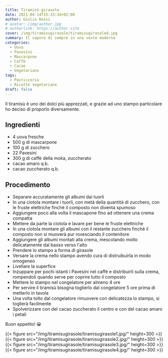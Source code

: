 ```yaml
---
title: Tiramisù girasole
date: 2021-04-14T15:33:34+02:00
author: Giulia Rossi
# avatar: /img/author.jpg
# authorlink: https://author.site
cover: /img/tiramisugirasole/tiramisugirasole4.jpg
summary: Il sapore di sempre in una veste moderna
categories:
  - Uova
  - Pavesini
  - Mascarpone
  - Caffè
  - Cacao
  - Vegetariano
tags:
  - Pasticceria
  - Ricette vegetariane
draft: false
---
```


Il tiramisù è uno dei dolci più apprezzati, e grazie ad uno stampo particolare ho deciso di proporlo diversamente.

## Ingredienti

* 4 uova fresche
* 500 g di mascarpone
* 100 g di zucchero
* 22 Pavesini
* 300 g di caffè della moka, zuccherato
* cacao amaro q.b.
* cacao zuccherato q.b.

## Procedimento

* Separare accuratamente gli albumi dai tuorli
* In una ciotola montare i tuorli, con metà della quantità di zucchero, con le fruste elettriche finchè il composto non diventa spumoso
* Aggiungere poco alla volta il mascapone fino ad ottenere una crema compatta
* Mettere da parte la ciotola e lavare per bene le fruste elettriche
* In una ciotola montare gli albumi con il restante zucchero finchè il composto non si muoverà pur rovesciando il contenitore
* Aggiungere gli albumi montati alla crema, mescolando molto delicatamente dal basso verso l'alto
* Prendere lo stampo a forma di girasole
* Versare la crema nello stampo avendo cura di distruibuirla in modo omogeneo
* Livellare la superfice
* Inzuppare per pochi istanti i Pavesini nel caffè e distribuirli sulla crema, rompendoli quando serve per coprire tutto il composto
* Mettere lo stampo nel congelatore per almeno 4 ore
* Per servire il tiramisù bisogna toglierlo dal congelatore 5 ore prima di metterlo in tavola
* Una volta tolto dal congelatore rimuovere con delicatezza lo stampo, si toglierà facilmente
* Spolverizzare con del cacao zuccherato il centro e con del cacao amaro i petali

Buon appetito! 😀

 {{< figure src="/img/tiramisugirasole/tiramisugirasole1.jpg/" height=300  >}}
 {{< figure src="/img/tiramisugirasole/tiramisugirasole2.jpg/" height=300  >}}
 {{< figure src="/img/tiramisugirasole/tiramisugirasole3.jpg/" height=300  >}}
 {{< figure src="/img/tiramisugirasole/tiramisugirasole4.jpg/" height=300  >}}